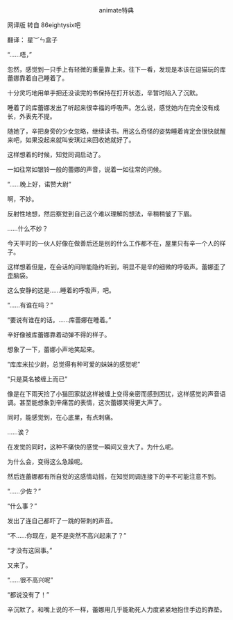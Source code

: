 <p align="center">animate特典</p>

网译版 转自 86eightysix吧

翻译： 星︶ㄣ盒子

“……唔，”

忽然，感觉到一只手上有轻微的重量靠上来。往下一看，发现是本该在逗猫玩的库蕾娜靠着自己睡着了。

十分灵巧地用单手把还没读完的书保持在打开状态，辛暂时陷入了沉默。

睡着了的库蕾娜发出了听起来很幸福的呼吸声。怎么说，感觉她内在完全没有成长，外表先不提。

随她了，辛把身旁的少女忽略，继续读书。用这么奇怪的姿势睡着肯定会很快就醒来吧，如果没起来就叫安琪过来回收她就好了。

这样想着的时候，知觉同调启动了。

一如往常如银铃一般的蕾娜的声音，说着一如往常的问候。

“……晚上好，诺赞大尉”

啊，不妙。

反射性地想，然后察觉到自己这个难以理解的想法，辛稍稍皱了下眉。

……什么不妙？

今天平时的一伙人好像在做善后还是别的什么工作都不在，屋里只有辛一个人的样子。

这样想着但是，在会话的间隙能隐约听到，明显不是辛的细微的呼吸声。蕾娜歪了歪脑袋。

这么安静的这是……睡着的呼吸声，吧。

“……有谁在吗？”

“要说有谁在的话。……库蕾娜在睡着。”

辛好像被库蕾娜靠着动弹不得的样子。

想象了一下，蕾娜小声地笑起来。

“库库米拉少尉，总觉得有种可爱的妹妹的感觉呢”

“只是莫名被缠上而已”

像是在下雨天捡了小猫回家就这样被缠上变得亲密而感到困扰，这样感觉的声音语调。甚至能想象到辛痛苦的表情，这次蕾娜笑得更大声了。

同时，能感觉到，在心底里，有点刺痛。

……诶？

在发觉的同时，这种不痛快的感觉一瞬间又变大了。为什么呢。

为什么会，变得这么急躁呢。

然后连蕾娜都有所自觉的这感情动摇，在知觉同调连接下的辛不可能注意不到。

“……少佐？”

“什么事？”

发出了连自己都吓了一跳的带刺的声音。

“不……你现在，是不是突然不高兴起来了？”

“才没有这回事。”

又来了。

“……很不高兴呢”

“都说没有了！”

辛沉默了。和嘴上说的不一样，蕾娜用几乎能勒死人力度紧紧地抱住手边的靠垫。 

